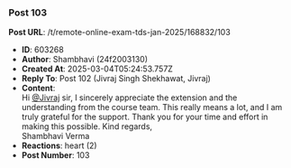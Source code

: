 ### Post 103
**Post URL**: /t/remote-online-exam-tds-jan-2025/168832/103
- **ID**: 603268
- **Author**: Shambhavi  (24f2003130)
- **Created At**: 2025-03-04T05:24:53.757Z
- **Reply To**: Post 102 (Jivraj Singh Shekhawat, Jivraj)
- **Content**:  
  Hi <a class="mention" href="/u/jivraj">@Jivraj</a> sir,
I sincerely appreciate the extension and the understanding from the course team. This really means a lot, and I am truly grateful for the support. Thank you for your time and effort in making this possible.
Kind regards,<br>
Shambhavi Verma
- **Reactions**: heart (2)
- **Post Number**: 103

